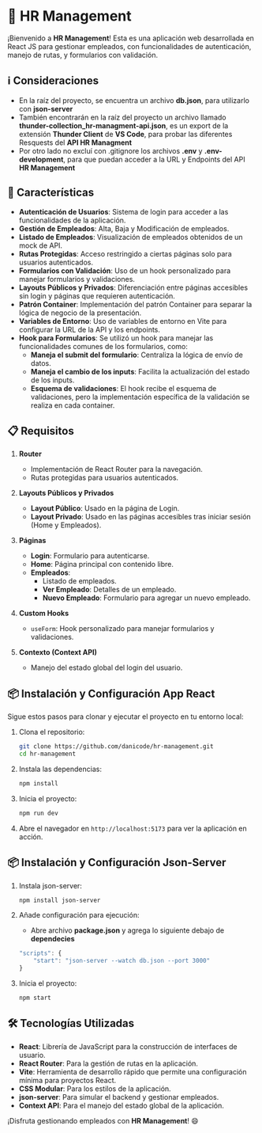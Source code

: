 # 🏢 HR Management

¡Bienvenido a **HR Management**! Esta es una aplicación web desarrollada en React JS para gestionar empleados, con funcionalidades de autenticación, manejo de rutas, y formularios con validación.

## ℹ️ Consideraciones
- En la raíz del proyecto, se encuentra un archivo **db.json**, para utilizarlo con **json-server**
- También encontrarán en la raíz del proyecto un archivo llamado **thunder-collection_hr-managment-api.json**, es un export de la extensión **Thunder Client** de **VS Code**, para probar las diferentes Resquests del **API HR Managment**
- Por otro lado no excluí con .gitignore los archivos **.env** y **.env-development**, para que puedan acceder a la URL y Endpoints del API **HR Management** 

## 🚀 Características

- **Autenticación de Usuarios**: Sistema de login para acceder a las funcionalidades de la aplicación.
- **Gestión de Empleados**: Alta, Baja y Modificación de empleados.
- **Listado de Empleados**: Visualización de empleados obtenidos de un mock de API.
- **Rutas Protegidas**: Acceso restringido a ciertas páginas solo para usuarios autenticados.
- **Formularios con Validación**: Uso de un hook personalizado para manejar formularios y validaciones.
- **Layouts Públicos y Privados**: Diferenciación entre páginas accesibles sin login y páginas que requieren autenticación.
- **Patrón Container**: Implementación del patrón Container para separar la lógica de negocio de la presentación.
- **Variables de Entorno**: Uso de variables de entorno en Vite para configurar la URL de la API y los endpoints.
- **Hook para Formularios**: Se utilizó un hook para manejar las funcionalidades comunes de los formularios, como:
  - **Maneja el submit del formulario**: Centraliza la lógica de envío de datos.
  - **Maneja el cambio de los inputs**: Facilita la actualización del estado de los inputs.
  - **Esquema de validaciones**: El hook recibe el esquema de validaciones, pero la implementación específica de la validación se realiza en cada container.

## 📋 Requisitos

1. **Router**
   - Implementación de React Router para la navegación.
   - Rutas protegidas para usuarios autenticados.

2. **Layouts Públicos y Privados**
   - **Layout Público**: Usado en la página de Login.
   - **Layout Privado**: Usado en las páginas accesibles tras iniciar sesión (Home y Empleados).

3. **Páginas**
   - **Login**: Formulario para autenticarse.
   - **Home**: Página principal con contenido libre.
   - **Empleados**:
     - Listado de empleados.
     - **Ver Empleado**: Detalles de un empleado.
     - **Nuevo Empleado**: Formulario para agregar un nuevo empleado.

4. **Custom Hooks**
   - `useForm`: Hook personalizado para manejar formularios y validaciones.

5. **Contexto (Context API)**
   - Manejo del estado global del login del usuario.

## 📦 Instalación y Configuración App React

Sigue estos pasos para clonar y ejecutar el proyecto en tu entorno local:

1. Clona el repositorio:
    ```bash
    git clone https://github.com/danicode/hr-management.git
    cd hr-management
    ```

2. Instala las dependencias:
    ```bash
    npm install
    ```

3. Inicia el proyecto:
    ```bash
    npm run dev
    ```

4. Abre el navegador en `http://localhost:5173` para ver la aplicación en acción.

## 📦 Instalación y Configuración Json-Server

1. Instala json-server:
    ```bash
    npm install json-server
    ```

2. Añade configuración para ejecución:
    - Abre archivo **package.json** y agrega lo siguiente debajo de **dependecies**
    ```js
    "scripts": {
        "start": "json-server --watch db.json --port 3000"
    }
    ```

3. Inicia el proyecto:
    ```bash
    npm start
    ```

## 🛠️ Tecnologías Utilizadas

- **React**: Librería de JavaScript para la construcción de interfaces de usuario.
- **React Router**: Para la gestión de rutas en la aplicación.
- **Vite**: Herramienta de desarrollo rápido que permite una configuración mínima para proyectos React.
- **CSS Modular**: Para los estilos de la aplicación.
- **json-server**: Para simular el backend y gestionar empleados.
- **Context API**: Para el manejo del estado global de la aplicación.

¡Disfruta gestionando empleados con **HR Management**! 😄

